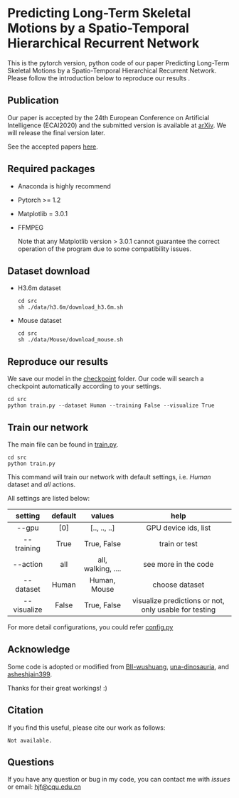 # Predicting Long-Term Skeletal Motions by a Spatio-Temporal Hierarchical Recurrent Network
This is the pytorch version, python code of our paper Predicting Long-Term Skeletal Motions by a Spatio-Temporal Hierarchical Recurrent Network.  
Please follow the introduction below to reproduce our results .   

## Publication

Our paper is accepted by the 24th European Conference on Artificial Intelligence (ECAI2020) and the submitted version is available at [arXiv](https://arxiv.org/abs/1911.02404). We will release the final version later.

See the accepted papers [here](http://ecai2020.eu/accepted-papers/).


## Required packages

* Anaconda is highly recommend 

* Pytorch >= 1.2

* Matplotlib = 3.0.1

* FFMPEG 

  Note that any Matplotlib version > 3.0.1 cannot guarantee the correct operation of the program due to some compatibility issues.

## Dataset download

* H3.6m dataset

  ```shell
  cd src
  sh ./data/h3.6m/download_h3.6m.sh
  ```

* Mouse dataset

  ```shell
  cd src
  sh ./data/Mouse/download_mouse.sh
  ```
  
## Reproduce our results

We save our model in the [checkpoint]( https://github.com/p0werHu/human-motion-prediction/tree/master/src/checkpoint ) folder. Our code will search a checkpoint automatically according to your settings. 

```shell
cd src
python train.py --dataset Human --training False --visualize True
```

## Train our network

The main file can be found in [train.py]( https://github.com/p0werHu/human-motion-prediction/blob/master/src/train.py ).

````shell
cd src
python train.py
````

This command will train our network with default settings, i.e. *Human* dataset and *all* actions.

All settings are listed below:

setting | default | values | help
:--:|:--:|:--:|:--:
--gpu|[0]|[.., .., ..]|GPU device ids, list
--training|True|True, False| train or test
--action|all|all, walking, ....|see more in the code
--dataset|Human|Human, Mouse|choose dataset
--visualize|False|True, False|visualize predictions or not, only usable for testing

For more detail configurations, you could refer [config.py]( https://github.com/p0werHu/human-motion-prediction/blob/master/src/config.py )

## Acknowledge 

Some code is adopted or modified from [BII-wushuang]( https://github.com/BII-wushuang/Lie-Group-Motion-Prediction ), [una-dinosauria]( https://github.com/una-dinosauria/human-motion-prediction ), and [asheshjain399]( https://github.com/asheshjain399/RNNexp ).   

Thanks for their great workings! :)

## Citation

If you find this useful, please cite our work as follows:

```
Not available.
```

## Questions
If you have any question or bug in my code, you can contact me with *issues* or email: hjf@cqu.edu.cn



